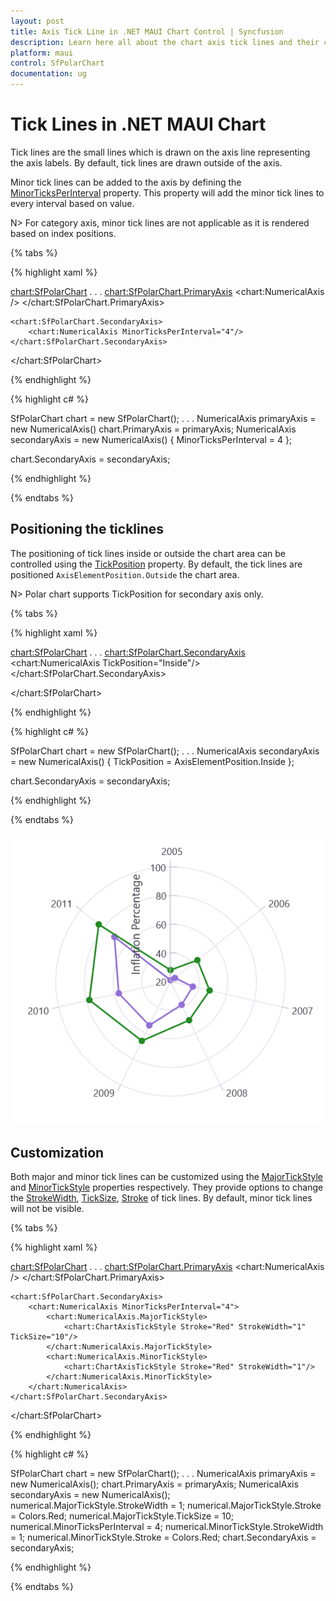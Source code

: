 ```yaml
---
layout: post
title: Axis Tick Line in .NET MAUI Chart Control | Syncfusion
description: Learn here all about the chart axis tick lines and their customization in the Syncfusion .NET MAUI Chart (SfPolarChart) control.
platform: maui
control: SfPolarChart
documentation: ug
---
```


# Tick Lines in .NET MAUI Chart

Tick lines are the small lines which is drawn on the axis line representing the axis labels. By default, tick lines are drawn outside of the axis.

Minor tick lines can be added to the axis by defining the [MinorTicksPerInterval](https://help.syncfusion.com/cr/maui/Syncfusion.Maui.Charts.RangeAxisBase.html#Syncfusion_Maui_Charts_RangeAxisBase_MinorTicksPerInterval) property. This property will add the minor tick lines to every interval based on value.

N> For category axis, minor tick lines are not applicable as it is rendered based on index positions.

{% tabs %}

{% highlight xaml %}

<chart:SfPolarChart>
. . .
    <chart:SfPolarChart.PrimaryAxis>
        <chart:NumericalAxis />
    </chart:SfPolarChart.PrimaryAxis>

    <chart:SfPolarChart.SecondaryAxis>
        <chart:NumericalAxis MinorTicksPerInterval="4"/>
    </chart:SfPolarChart.SecondaryAxis>
</chart:SfPolarChart>

{% endhighlight %}

{% highlight c# %}

SfPolarChart chart = new SfPolarChart();
. . .
NumericalAxis primaryAxis = new NumericalAxis()
chart.PrimaryAxis = primaryAxis;
NumericalAxis secondaryAxis = new NumericalAxis()
{
    MinorTicksPerInterval = 4 
};

chart.SecondaryAxis = secondaryAxis;

{% endhighlight %}

{% endtabs %}

## Positioning the ticklines

The positioning of tick lines inside or outside the chart area can be controlled using the [TickPosition]() property. By default, the tick lines are positioned `AxisElementPosition.Outside` the chart area.

N> Polar chart supports TickPosition for secondary axis only.

{% tabs %}

{% highlight xaml %}

<chart:SfPolarChart>
    . . .
    <chart:SfPolarChart.SecondaryAxis>
        <chart:NumericalAxis TickPosition="Inside"/>
    </chart:SfPolarChart.SecondaryAxis>

</chart:SfPolarChart>

{% endhighlight %}

{% highlight c# %}

SfPolarChart chart = new SfPolarChart();
. . .
NumericalAxis secondaryAxis = new NumericalAxis()
{
    TickPosition = AxisElementPosition.Inside
};

chart.SecondaryAxis = secondaryAxis;

{% endhighlight %}

{% endtabs %}

![Axis ticks inside position in .NET MAUI Chart.](Axis_Images/MAUI_inside_ticks.png)

## Customization

Both major and minor tick lines can be customized using the [MajorTickStyle](https://help.syncfusion.com/cr/maui/Syncfusion.Maui.Charts.ChartAxis.html#Syncfusion_Maui_Charts_ChartAxis_MajorTickStyle) and [MinorTickStyle](https://help.syncfusion.com/cr/maui/Syncfusion.Maui.Charts.RangeAxisBase.html#Syncfusion_Maui_Charts_RangeAxisBase_MinorTickStyle) properties respectively. They provide options to change the [StrokeWidth](https://help.syncfusion.com/cr/maui/Syncfusion.Maui.Charts.ChartAxisTickStyle.html#Syncfusion_Maui_Charts_ChartAxisTickStyle_StrokeWidth), [TickSize](https://help.syncfusion.com/cr/maui/Syncfusion.Maui.Charts.ChartAxisTickStyle.html#Syncfusion_Maui_Charts_ChartAxisTickStyle_TickSize), [Stroke](https://help.syncfusion.com/cr/maui/Syncfusion.Maui.Charts.ChartAxisTickStyle.html#Syncfusion_Maui_Charts_ChartAxisTickStyle_Stroke) of tick lines. By default, minor tick lines will not be visible.

{% tabs %}

{% highlight xaml %}

<chart:SfPolarChart>
. . .
    <chart:SfPolarChart.PrimaryAxis>
        <chart:NumericalAxis />
    </chart:SfPolarChart.PrimaryAxis>

    <chart:SfPolarChart.SecondaryAxis>
        <chart:NumericalAxis MinorTicksPerInterval="4">
            <chart:NumericalAxis.MajorTickStyle>
                <chart:ChartAxisTickStyle Stroke="Red" StrokeWidth="1" TickSize="10"/>
            </chart:NumericalAxis.MajorTickStyle>            
            <chart:NumericalAxis.MinorTickStyle>
                <chart:ChartAxisTickStyle Stroke="Red" StrokeWidth="1"/>
            </chart:NumericalAxis.MinorTickStyle>
        </chart:NumericalAxis>
    </chart:SfPolarChart.SecondaryAxis>
</chart:SfPolarChart>

{% endhighlight %}

{% highlight c# %}

SfPolarChart chart = new SfPolarChart();
. . .
NumericalAxis primaryAxis = new NumericalAxis();
chart.PrimaryAxis = primaryAxis;
NumericalAxis secondaryAxis = new NumericalAxis();
numerical.MajorTickStyle.StrokeWidth = 1;
numerical.MajorTickStyle.Stroke = Colors.Red;
numerical.MajorTickStyle.TickSize = 10;
numerical.MinorTicksPerInterval = 4;
numerical.MinorTickStyle.StrokeWidth = 1;
numerical.MinorTickStyle.Stroke = Colors.Red;
chart.SecondaryAxis = secondaryAxis;

{% endhighlight %}

{% endtabs %}